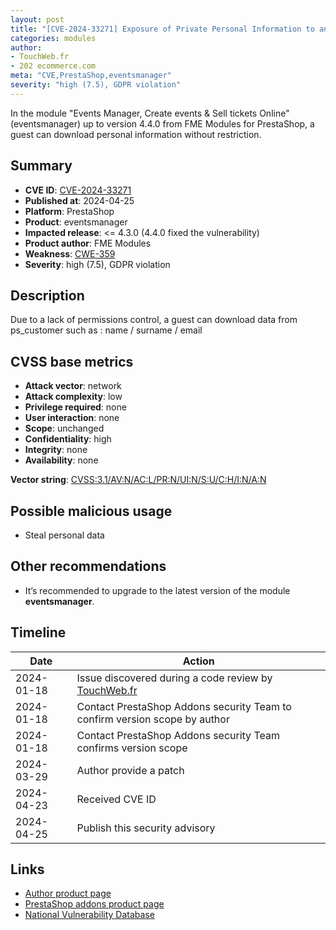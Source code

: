 ```yaml
---
layout: post
title: "[CVE-2024-33271] Exposure of Private Personal Information to an Unauthorized Actor in FME Modules - Events Manager, Create events & Sell tickets Online module for PrestaShop"
categories: modules
author:
- TouchWeb.fr
- 202 ecommerce.com
meta: "CVE,PrestaShop,eventsmanager"
severity: "high (7.5), GDPR violation"
---
```


In the module "Events Manager, Create events & Sell tickets Online" (eventsmanager) up to version 4.4.0 from FME Modules for PrestaShop, a guest can download personal information without restriction.

## Summary

* **CVE ID**: [CVE-2024-33271](https://cve.mitre.org/cgi-bin/cvename.cgi?name=CVE-2024-33271)
* **Published at**: 2024-04-25
* **Platform**: PrestaShop
* **Product**: eventsmanager
* **Impacted release**: <= 4.3.0 (4.4.0 fixed the vulnerability)
* **Product author**: FME Modules
* **Weakness**: [CWE-359](https://cwe.mitre.org/data/definitions/359.html)
* **Severity**: high (7.5), GDPR violation

## Description

Due to a lack of permissions control, a guest can download data from ps_customer such as : name / surname / email


## CVSS base metrics

* **Attack vector**: network
* **Attack complexity**: low
* **Privilege required**: none
* **User interaction**: none
* **Scope**: unchanged
* **Confidentiality**: high
* **Integrity**: none
* **Availability**: none

**Vector string**: [CVSS:3.1/AV:N/AC:L/PR:N/UI:N/S:U/C:H/I:N/A:N](https://nvd.nist.gov/vuln-metrics/cvss/v3-calculator?vector=AV:N/AC:L/PR:N/UI:N/S:U/C:H/I:N/A:N)

## Possible malicious usage

* Steal personal data

## Other recommendations

* It’s recommended to upgrade to the latest version of the module **eventsmanager**.

## Timeline

| Date | Action |
|--|--|
| 2024-01-18 | Issue discovered during a code review by [TouchWeb.fr](https://www.touchweb.fr) |
| 2024-01-18 | Contact PrestaShop Addons security Team to confirm version scope by author |
| 2024-01-18 | Contact PrestaShop Addons security Team confirms version scope |
| 2024-03-29 | Author provide a patch |
| 2024-04-23 | Received CVE ID |
| 2024-04-25 | Publish this security advisory |


## Links

* [Author product page](https://www.fmemodules.com/en/prestashop-modules/39-events-manager.html)
* [PrestaShop addons product page](https://addons.prestashop.com/en/reservation-rental-system/17275-events-manager-create-events-sell-tickets-online.html)
* [National Vulnerability Database](https://nvd.nist.gov/vuln/detail/CVE-2024-33271)
